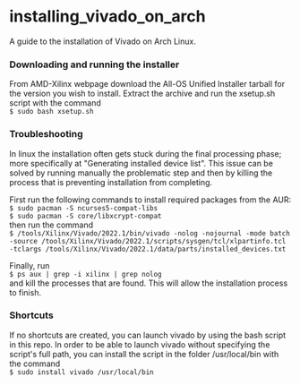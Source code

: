 # installing_vivado_on_arch
A guide to the installation of Vivado on Arch Linux.

### Downloading and running the installer
From AMD-Xilinx webpage download the All-OS Unified Installer tarball for the version you wish to install. Extract the archive and run the xsetup.sh script with the command  
```$ sudo bash xsetup.sh```    

### Troubleshooting
In linux the installation often gets stuck during the final processing phase; more specifically at "Generating installed device list". This issue can be solved by running manually the problematic step and then by killing the process that is preventing installation from completing.

First run the following commands to install required packages from the AUR:   
```$ sudo pacman -S ncurses5-compat-libs```   
```$ sudo pacman -S core/libxcrypt-compat```    
then run the command   
```$ /tools/Xilinx/Vivado/2022.1/bin/vivado -nolog -nojournal -mode batch -source /tools/Xilinx/Vivado/2022.1/scripts/sysgen/tcl/xlpartinfo.tcl -tclargs /tools/Xilinx/Vivado/2022.1/data/parts/installed_devices.txt```   

Finally, run   
```$ ps aux | grep -i xilinx | grep nolog```   
and kill the processes that are found. This will allow the installation process to finish.

### Shortcuts
If no shortcuts are created, you can launch vivado by using the bash script in this repo. In order to be able to launch vivado without specifying the script's full path, you can install the script in the folder /usr/local/bin with the command   
```$ sudo install vivado /usr/local/bin```


